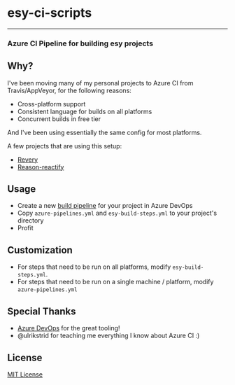 # esy-ci-scripts
---
### Azure CI Pipeline for building esy projects

## Why?

I've been moving many of my personal projects to Azure CI from Travis/AppVeyor, for the following reasons:

- Cross-platform support
- Consistent language for builds on all platforms
- Concurrent builds in free tier

And I've been using essentially the same config for most platforms. 

A few projects that are using this setup:
- [Revery](https://github.com/bryphe/revery)
- [Reason-reactify](https://github.com/bryphe/reason-reactify)

## Usage

- Create a new [build pipeline](https://dev.azure.com) for your project in Azure DevOps
- Copy `azure-pipelines.yml` and `esy-build-steps.yml` to your project's directory
- Profit

## Customization

- For steps that need to be run on all platforms, modify `esy-build-steps.yml`.
- For steps that need to be run on a single machine / platform, modify `azure-pipelines.yml`

## Special Thanks

- [Azure DevOps](https://azure.microsoft.com/en-us/services/devops/) for the great tooling!
- @ulrikstrid for teaching me everything I know about Azure CI :)

## License

[MIT License](LICENSE)
